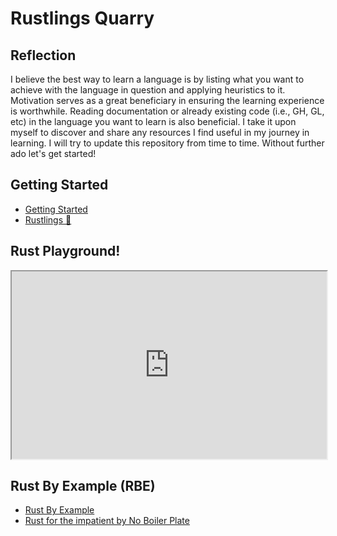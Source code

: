 # Rustlings Quarry
## Reflection
I believe the best way to learn a language is by listing what you want to achieve with the language in question and applying heuristics to it. Motivation serves as a great beneficiary in ensuring the learning experience is worthwhile. Reading documentation or already existing code (i.e., GH, GL, etc) in the language you want to learn is also beneficial. I take it upon myself to discover and share any resources I find useful in my journey in learning. I will try to update this repository from time to time. Without further ado let's get started!

## Getting Started
* [Getting Started](https://www.rust-lang.org/learn/get-started)
* [Rustlings 🦀](https://github.com/rust-lang/rustlings)

## Rust Playground!
<iframe
 src="https://play.rust-lang.org/?version=stable&mode=debug&edition=2021"
 style="width: 100%; height: 300px;"
></iframe>

## Rust By Example (RBE)
* [Rust By Example](https://doc.rust-lang.org/rust-by-example/index.html) 
* [Rust for the impatient by No Boiler Plate](https://www.youtube.com/watch?v=br3GIIQeefY)
